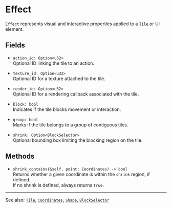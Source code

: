 # Effect

`Effect` represents visual and interactive properties applied to a [`Tile`](./tile.md) or UI element.

## Fields

- `action_id: Option<u32>`  
  Optional ID linking the tile to an action.

- `texture_id: Option<u32>`  
  Optional ID for a texture attached to the tile.

- `render_id: Option<u32>`  
  Optional ID for a rendering callback associated with the tile.

- `block: bool`  
  Indicates if the tile blocks movement or interaction.

- `group: bool`  
  Marks if the tile belongs to a group of contiguous tiles.

- `shrink: Option<BlockSelector>`  
  Optional bounding box limiting the blocking region on the tile.

## Methods

- `shrink_contains(&self, point: Coordinates) -> bool`  
  Returns whether a given coordinate is within the `shrink` region, if defined.  
  If no shrink is defined, always returns `true`.

---

See also: [`Tile`](./tile.md), [`Coordinates`](./coordinates.md), [`Shape`](./shape.md), [`BlockSelector`](./block_selector.md)
